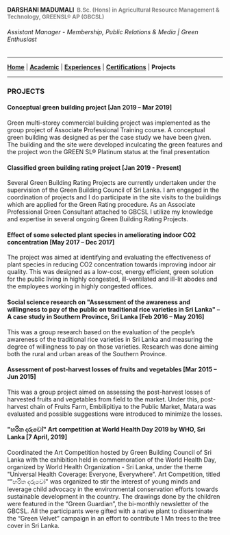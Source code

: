 <!-- Global site tag (gtag.js) - Google Analytics -->
<script async src="https://www.googletagmanager.com/gtag/js?id=UA-69533863-12"></script>
<script>
  window.dataLayer = window.dataLayer || [];
  function gtag(){dataLayer.push(arguments);}
  gtag('js', new Date());

  gtag('config', 'UA-69533863-12');
</script>

#### DARSHANI MADUMALI &nbsp;<span style="color: gray; font-size: small;">B.Sc. (Hons) in Agricultural Resource Management & Technology, GREENSL® AP (GBCSL)</span>
###### Assistant Manager - Membership, Public Relations & Media | Green Enthusiast

---

[**Home**](../README.md) |
[**Academic**](./academic.md) |
[**Experiences**](./experiences.md) |
[**Certifications**](./certifications.md) |
**Projects**

---

### PROJECTS

#### Conceptual green building project [Jan 2019 – Mar 2019]

Green multi-storey commercial building project was implemented as the group project of Associate Professional Training course. A conceptual green building was designed as per the case study we have been given. The building and the site were developed inculcating the green features and the project won the GREEN SL&reg; Platinum status at the final presentation

#### Classified green building rating project [Jan 2019 - Present]

Several Green Building Rating Projects are currently undertaken under the supervision of the Green Building Council of Sri Lanka. I am engaged in the coordination of projects and I do participate in the site visits to the buildings which are applied for the Green Rating procedure. As an Associate Professional Green Consultant attached to GBCSL I utilize my knowledge and expertise in several ongoing Green Building Rating Projects.

#### Effect of some selected plant species in ameliorating indoor CO2 concentration [May 2017 – Dec 2017]

The project was aimed at identifying and evaluating the effectiveness of plant species in reducing CO2 concentration towards improving indoor air quality. This was designed as a low-cost, energy efficient, green solution for the public living in highly congested, ill-ventilated and ill-lit abodes and the employees working in highly congested offices.

#### Social science research on "Assessment of the awareness and willingness to pay of the public on traditional rice varieties in Sri Lanka" – A case study in Southern Province, Sri Lanka [Feb 2016 – May 2016]

This was a group research based on the evaluation of the people’s awareness of the traditional rice varieties in Sri Lanka and measuring the degree of willingness to pay on those varieties. Research was done aiming both the rural and urban areas of the Southern Province.

#### Assessment of post-harvest losses of fruits and vegetables [Mar 2015 – Jun 2015]

This was a group project aimed on assessing the post-harvest losses of harvested fruits and vegetables from field to the market. Under this, post-harvest chain of Fruits Farm, Embilipitiya to the Public Market, Matara was evaluated and possible suggestions were introduced to minimize the losses.

#### "හරිත දරුවෝ" Art competition at World Health Day 2019 by WHO, Sri Lanka [7 April, 2019]

Coordinated the Art Competition hosted by Green Building Council of Sri Lanka  with the exhibition held in commemoration of the World Health Day, organized by World Health Organization - Sri Lanka, under the theme "Universal Health Coverage: Everyone, Everywhere". Art Competition, titled “"හරිත දරුවෝ" was organized to stir the interest of young minds and leverage child advocacy in the environmental conservation efforts towards sustainable development in the country. The drawings done by the children were featured in the “Green Guardian”, the bi-monthly newsletter of the GBCSL. All the participants were gifted with a native plant to disseminate   the “Green Velvet” campaign in an effort to contribute 1 Mn trees to the tree cover in Sri Lanka.
